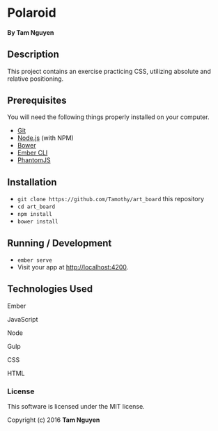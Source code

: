 # Polaroid

#### By Tam Nguyen 

## Description

This project contains an exercise practicing CSS, utilizing absolute and relative positioning.

## Prerequisites

You will need the following things properly installed on your computer.

* [Git](http://git-scm.com/)
* [Node.js](http://nodejs.org/) (with NPM)
* [Bower](http://bower.io/)
* [Ember CLI](http://ember-cli.com/)
* [PhantomJS](http://phantomjs.org/)

## Installation

* `git clone https://github.com/Tamothy/art_board` this repository
* `cd art_board`
* `npm install`
* `bower install`

## Running / Development

* `ember serve`
* Visit your app at [http://localhost:4200](http://localhost:4200).

## Technologies Used

Ember

JavaScript

Node

Gulp

CSS

HTML

### License

This software is licensed under the MIT license.

Copyright (c) 2016 **Tam Nguyen**
